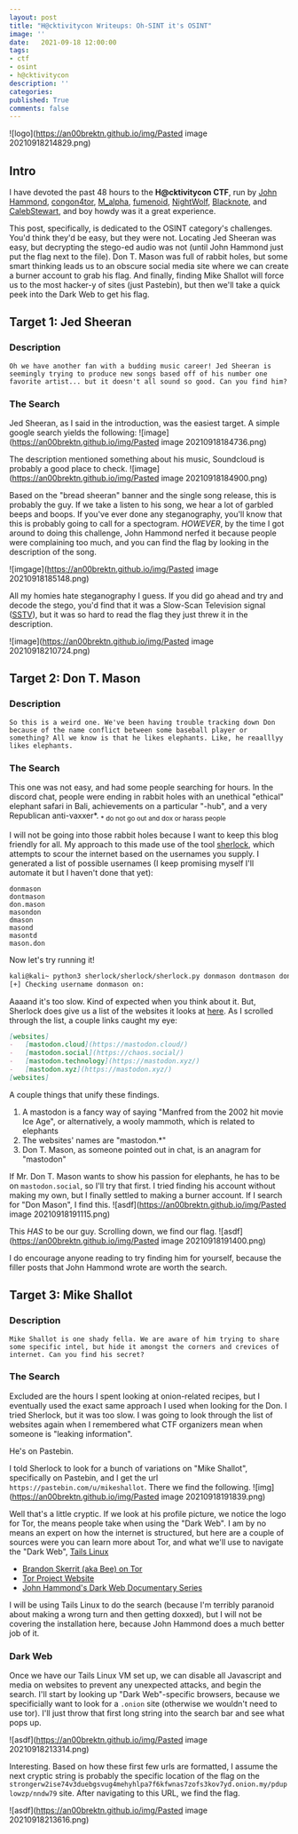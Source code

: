 ```yaml
---
layout: post
title: "H@cktivitycon Writeups: Oh-SINT it's OSINT"
image: ''
date:   2021-09-18 12:00:00
tags:
- ctf
- osint
- h@cktivitycon
description: ''
categories:
published: True
comments: false
---
```


![logo](https://an00brektn.github.io/img/Pasted image 20210918214829.png)

## Intro
I have devoted the past 48 hours to the **H@cktivitycon CTF**, run by [John Hammond](https://www.youtube.com/channel/UCVeW9qkBjo3zosnqUbG7CFw), [congon4tor](https://twitter.com/congon4tor?lang=en), [M_alpha](https://twitter.com/M_alphaaa), [fumenoid](https://twitter.com/fumenoid?lang=en), [NightWolf](https://twitter.com/nightwolf780), [Blacknote](https://twitter.com/BlacknoteSec), and [CalebStewart](https://twitter.com/calebjstewart), and boy howdy was it a great experience.

This post, specifically, is dedicated to the OSINT category's challenges. You'd think they'd be easy, but they were not. Locating Jed Sheeran was easy, but decrypting the stego-ed audio was not (until John Hammond just put the flag next to the file). Don T. Mason was full of rabbit holes, but some smart thinking leads us to an obscure social media site where we can create a burner account to grab his flag. And finally, finding Mike Shallot will force us to the most hacker-y of sites (just Pastebin), but then we'll take a quick peek into the Dark Web to get his flag.

## Target 1: Jed Sheeran
### Description
`Oh we have another fan with a budding music career! Jed Sheeran is seemingly trying to produce new songs based off of his number one favorite artist... but it doesn't all sound so good. Can you find him?`

### The Search
Jed Sheeran, as I said in the introduction, was the easiest target. A simple google search yields the following:
![image](https://an00brektn.github.io/img/Pasted image 20210918184736.png)

The description mentioned something about his music, Soundcloud is probably a good place to check.
![image](https://an00brektn.github.io/img/Pasted image 20210918184900.png)

Based on the "bread sheeran" banner and the single song release, this is probably the guy. If we take a listen to his song, we hear a lot of garbled beeps and boops. If you've ever done any steganography, you'll know that this is probably going to call for a spectogram. *HOWEVER*, by the time I got around to doing this challenge, John Hammond nerfed it because people were complaining too much, and you can find the flag by looking in the description of the song.

![imgage](https://an00brektn.github.io/img/Pasted image 20210918185148.png)

All my homies hate steganography I guess. If you did go ahead and try and decode the stego, you'd find that it was a Slow-Scan Television signal ([SSTV](https://www.sigidwiki.com/wiki/Slow-Scan_Television_(SSTV))), but it was so hard to read the flag they just threw it in the description.

![image](https://an00brektn.github.io/img/Pasted image 20210918210724.png)

## Target 2: Don T. Mason
### Description
`So this is a weird one. We've been having trouble tracking down Don because of the name conflict between some baseball player or something? All we know is that he likes elephants. Like, he reaalllyy likes elephants.`

### The Search
This one was not easy, and had some people searching for hours. In the discord chat, people were ending in rabbit holes with an unethical "ethical" elephant safari in Bali, achievements on a particular "-hub", and a very Republican anti-vaxxer\*.
<sub>\* do not go out and dox or harass people</sub>

I will not be going into those rabbit holes because I want to keep this blog friendly for all. My approach to this made use of the tool [sherlock](https://github.com/sherlock-project/sherlock), which attempts to scour the internet based on the usernames you supply. I generated a list of possible usernames (I keep promising myself I'll automate it but I haven't done that yet):
```text
donmason
dontmason
don.mason
masondon
dmason
masond
masontd
mason.don
```

Now let's try running it!
```bash
kali@kali~ python3 sherlock/sherlock/sherlock.py donmason dontmason don.mason masondon dmason masond masontd mason.don
[+] Checking username donmason on:
```

Aaaand it's too slow. Kind of expected when you think about it. But, Sherlock does give us a list of the websites it looks at [here](https://github.com/sherlock-project/sherlock/blob/master/sites.md). As I scrolled through the list, a couple links caught my eye:

```markdown
[websites]
-   [mastodon.cloud](https://mastodon.cloud/)
-   [mastodon.social](https://chaos.social/)
-   [mastodon.technology](https://mastodon.xyz/)
-   [mastodon.xyz](https://mastodon.xyz/)
[websites]
```

A couple things that unify these findings.
1. A mastodon is a fancy way of saying "Manfred from the 2002 hit movie Ice Age", or alternatively, a wooly mammoth, which is related to elephants
2. The websites' names are "mastodon.\*"
3. Don T. Mason, as someone pointed out in chat, is an anagram for "mastodon"

If Mr. Don T. Mason wants to show his passion for elephants, he has to be on `mastodon.social`, so I'll try that first. I tried finding his account without making my own, but I finally settled to making a burner account. If I search for "Don Mason", I find this.
![asdf](https://an00brektn.github.io/img/Pasted image 20210918191115.png)

This *HAS* to be our guy. Scrolling down, we find our flag.
![asdf](https://an00brektn.github.io/img/Pasted image 20210918191400.png)

I do encourage anyone reading to try finding him for yourself, because the filler posts that John Hammond wrote are worth the search.

## Target 3: Mike Shallot

### Description
`Mike Shallot is one shady fella. We are aware of him trying to share some specific intel, but hide it amongst the corners and crevices of internet. Can you find his secret?`

### The Search
Excluded are the hours I spent looking at onion-related recipes, but I eventually used the exact same approach I used when looking for the Don. I tried Sherlock, but it was too slow. I was going to look through the list of websites again when I remembered what CTF organizers mean when someone is "leaking information".

He's on Pastebin. 

I told Sherlock to look for a bunch of variations on "Mike Shallot", specifically on Pastebin, and I get the url `https://pastebin.com/u/mikeshallot`. There we find the following.
![img](https://an00brektn.github.io/img/Pasted image 20210918191839.png)

Well that's a little cryptic. If we look at his profile picture, we notice the logo for Tor, the means people take when using the "Dark Web". I am by no means an expert on how the internet is structured, but here are a couple of sources were you can learn more about Tor, and what we'll use to navigate the "Dark Web", [Tails Linux](https://tails.boum.org/)

- [Brandon Skerrit (aka Bee) on Tor](https://skerritt.blog/how-does-tor-really-work/)
- [Tor Project Website](https://www.torproject.org/)
- [John Hammond's Dark Web Documentary Series](https://youtube.com/playlist?list=PL1H1sBF1VAKU8aP5FC-makTTBknb1EWYC)

I will be using Tails Linux to do the search (because I'm terribly paranoid about making a wrong turn and then getting doxxed), but I will not be covering the installation here, because John Hammond does a much better job of it. 

### Dark Web
 Once we have our Tails Linux VM set up, we can disable all Javascript and media on websites to prevent any unexpected attacks, and begin the search. I'll start by looking up "Dark Web"-specific browsers, because we specificially want to look for a `.onion` site (otherwise we wouldn't need to use tor). I'll just throw that first long string into the search bar and see what pops up.

![asdf](https://an00brektn.github.io/img/Pasted image 20210918213314.png)

 Interesting. Based on how these first few urls are formatted, I assume the next cryptic string is probably the specific location of the flag on the `strongerw2ise74v3duebgsvug4mehyhlpa7f6kfwnas7zofs3kov7yd.onion.my/pduplowzp/nndw79` site. After navigating to this URL, we find the flag.
 
 ![asdf](https://an00brektn.github.io/img/Pasted image 20210918213616.png)